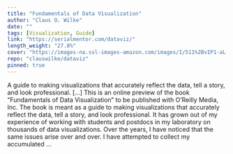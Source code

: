 ```yaml
---
title: "Fundamentals of Data Visualization"
author: "Claus O. Wilke"
date: ""
tags: [Visualization, Guide]
link: "https://serialmentor.com/dataviz/"
length_weight: "27.8%"
cover: "https://images-na.ssl-images-amazon.com/images/I/511%2BvIP1-aL._SX331_BO1,204,203,200_.jpg"
repo: "clauswilke/dataviz"
pinned: true
---
```


A guide to making visualizations that accurately reflect the data, tell a story, and look professional. [...] This is an online preview of the book “Fundamentals of Data Visualization” to be published with O’Reilly Media, Inc. The book is meant as a guide to making visualizations that accurately reflect the data, tell a story, and look professional. It has grown out of my experience of working with students and postdocs in my laboratory on thousands of data visualizations. Over the years, I have noticed that the same issues arise over and over. I have attempted to collect my accumulated ...

